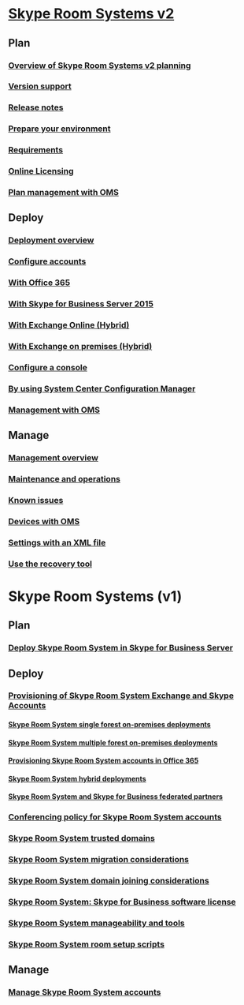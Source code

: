 # [Skype Room Systems v2](index.md)
## Plan
### [Overview of Skype Room Systems v2 planning](../plan-your-deployment/clients-and-devices/skype-room-systems-v2-0.md)
### [Version support](../plan-your-deployment/clients-and-devices/srs2-lifecycle-support.md)
### [Release notes](../plan-your-deployment/clients-and-devices/srs2-release-note.md)
### [Prepare your environment](../plan-your-deployment/clients-and-devices/srs-v2-prep.md)
### [Requirements](../plan-your-deployment/clients-and-devices/requirements.md)
### [Online Licensing](/skypeforbusiness/skype-for-business-and-microsoft-teams-add-on-licensing/license-options-based-on-your-plan/skype-room-systems-v2.md)
### [Plan management with OMS](../plan-your-deployment/clients-and-devices/oms-management.md)
## Deploy
### [Deployment overview](../deploy/deploy-clients/room-systems-v2.md)
### [Configure accounts](../deploy/deploy-clients/room-systems-v2-configure-accounts.md)
### [With Office 365](../deploy/deploy-clients/with-office-365.md)
### [With Skype for Business Server 2015](../deploy/deploy-clients/with-skype-for-business-server-2015.md)
### [With Exchange Online (Hybrid)](../deploy/deploy-clients/with-exchange-online.md)
### [With Exchange on premises (Hybrid)](../deploy/deploy-clients/with-exchange-on-premises.md)
### [Configure a console](../deploy/deploy-clients/console.md)
### [By using System Center Configuration Manager](../deploy/deploy-clients/room-systems-scale.md)
### [Management with OMS](../deploy/deploy-clients/with-oms.md)
## Manage
### [Management overview](../manage/skype-room-systems-v2/skype-room-systems-v2.md)
### [Maintenance and operations](../manage/skype-room-systems-v2/room-systems-v2-operations.md)
### [Known issues](../manage/skype-room-systems-v2/known-issues.md)
### [Devices with OMS](../manage/skype-room-systems-v2/oms.md)
### [Settings with an XML file](../manage/skype-room-systems-v2/xml-config-file.md)
### [Use the recovery tool](../manage/skype-room-systems-v2/recovery-tool.md)
# Skype Room Systems (v1)
## Plan
### [Deploy Skype Room System in Skype for Business Server](../deploy/deploy-clients/deploy-skype-room-system.md)
## Deploy
### [Provisioning of Skype Room System Exchange and Skype Accounts](../deploy/deploy-clients/skype-room-system-exchange-and-skype-accounts.md)
#### [Skype Room System single forest on-premises deployments](../deploy/deploy-clients/single-forest-on-premises-deployments.md)
#### [Skype Room System multiple forest on-premises deployments](../deploy/deploy-clients/multiple-forest-on-premises-deployments.md)
#### [Provisioning Skype Room System accounts in Office 365](../deploy/deploy-clients/provisioning-skype-room-system-accounts-in-office-365.md)
#### [Skype Room System hybrid deployments](../deploy/deploy-clients/hybrid-deployments.md)
#### [Skype Room System and Skype for Business federated partners](../deploy/deploy-clients/room-system-and-federated-partners.md)
### [Conferencing policy for Skype Room System accounts](../deploy/deploy-clients/conferencing-policy.md)
### [Skype Room System trusted domains](../deploy/deploy-clients/trusted-domains.md)
### [Skype Room System migration considerations](../deploy/deploy-clients/migration-considerations.md)
### [Skype Room System domain joining considerations](../deploy/deploy-clients/domain-joining-considerations.md)
### [Skype Room System: Skype for Business software license](../deploy/deploy-clients/skype-for-business-software-liicense.md)
### [Skype Room System manageability and tools](../deploy/deploy-clients/manageability-and-tools.md)
### [Skype Room System room setup scripts](../deploy/deploy-clients/room-setup-scripts.md)
## Manage
### [Manage Skype Room System accounts](../deploy/deploy-clients/manage-skype-room-system-accounts.md)
